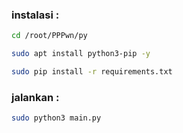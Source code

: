 ### instalasi :
```sh
cd /root/PPPwn/py
```
```sh
sudo apt install python3-pip -y
```
```sh
sudo pip install -r requirements.txt
```

### jalankan :
```sh
sudo python3 main.py
```

